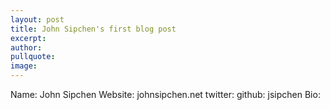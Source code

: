 ```yaml
---
layout: post
title: John Sipchen's first blog post
excerpt:
author:
pullquote:
image:
---
```


Name: John Sipchen
Website: johnsipchen.net
twitter: 
github: jsipchen
Bio:
